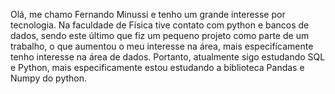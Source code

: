 Olá, me chamo Fernando Minussi e tenho um grande interesse por tecnologia. Na faculdade de Física tive contato com python e bancos de dados, sendo este último que fiz um pequeno projeto como parte de um trabalho, o que aumentou o meu interesse na área, mais especifícamente tenho interesse na área de dados. Portanto, atualmente sigo estudando SQL e Python, mais especificamente estou  estudando a biblioteca Pandas e Numpy do python.
